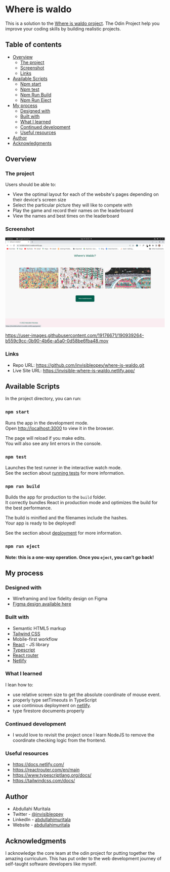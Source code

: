 # Where is waldo

This is a solution to the [Where is waldo project](https://www.theodinproject.com/lessons/node-path-javascript-where-s-waldo-a-photo-tagging-app). The Odin Project help you improve your coding skills by building realistic projects.

## Table of contents

- [Overview](#overview)
  - [The project](#the-project)
  - [Screenshot](#screenshot)
  - [Links](#links)
- [Available Scripts](#available-scripts)
  - [Npm start](#npm-start)
  - [Npm test](#npm-test)
  - [Npm Run Build](#npm-run-build)
  - [Npm Run Eject](#npm-run-eject)
- [My process](#my-process)
  - [Designed with](#designed-with)
  - [Built with](#built-with)
  - [What I learned](#what-i-learned)
  - [Continued development](#continued-development)
  - [Useful resources](#useful-resources)
- [Author](#author)
- [Acknowledgments](#acknowledgments)

## Overview

### The project

Users should be able to:

- View the optimal layout for each of the website's pages depending on their device's screen size
- Select the particular picture they will like to compete with
- Play the game and record their names on the leaderboard
- View the names and best times on the leaderboard

### Screenshot

![](./wiwhome.png)

https://user-images.githubusercontent.com/19176671/190939264-b559c9cc-0b90-4b6e-a5a0-0d58be6fba48.mov



### Links

- Repo URL: https://github.com/invisibleopey/where-is-waldo.git
- Live Site URL: https://invisible-where-is-waldo.netlify.app/

## Available Scripts

In the project directory, you can run:

### `npm start`

Runs the app in the development mode.\
Open [http://localhost:3000](http://localhost:3000) to view it in the browser.

The page will reload if you make edits.\
You will also see any lint errors in the console.

### `npm test`

Launches the test runner in the interactive watch mode.\
See the section about [running tests](https://facebook.github.io/create-react-app/docs/running-tests) for more information.

### `npm run build`

Builds the app for production to the `build` folder.\
It correctly bundles React in production mode and optimizes the build for the best performance.

The build is minified and the filenames include the hashes.\
Your app is ready to be deployed!

See the section about [deployment](https://facebook.github.io/create-react-app/docs/deployment) for more information.

### `npm run eject`

**Note: this is a one-way operation. Once you `eject`, you can’t go back!**

## My process

### Designed with

- Wireframing and low fidelity design on Figma
- [Figma design available here](https://www.figma.com/file/SCZwaUyfUF99oov0bSyWrF/Where's-waldo?node-id=0%3A1)

### Built with

- Semantic HTML5 markup
- [Tailwind CSS](https://tailwindui.com/)
- Mobile-first workflow
- [React](https://reactjs.org/) - JS library
- [Typescript](https://www.typescriptlang.org/)
- [React router](https://reactrouter.com/en/main)
- [Netlify](https://www.netlify.com/)

### What I learned

I lean how to:

- use relative screen size to get the absolute coordinate of mouse event.
- properly type setTimeouts in TypeScript
- use continious deployment on [netlify](https://www.netlify.com/).
- type firestore documents properly

### Continued development

- I would love to revisit the project once I learn NodeJS to remove the coordinate checking logic from the frontend.

### Useful resources

- https://docs.netlify.com/
- https://reactrouter.com/en/main
- https://www.typescriptlang.org/docs/
- https://tailwindcss.com/docs/

## Author

- Abdullahi Muritala
- Twitter - [@invisibleopey](https://www.twitter.com/invisibleopey)
- LinkedIn - [abdullahimuritala](https://www.linkedin.com/in/abdullahimuritala/)
- Website - [abdullahimuritala]()

## Acknowledgments

I acknowledge the core team at the odin project for putting together the amazing curriculum. This has put order to the web development journey of self-taught software developers like myself.
